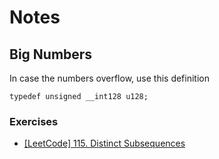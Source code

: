 # Notes

## Big Numbers
In case the numbers overflow, use this definition
```
typedef unsigned __int128 u128;
```
### Exercises
- [[LeetCode] 115. Distinct Subsequences](https://leetcode.com/problems/distinct-subsequences/description/)